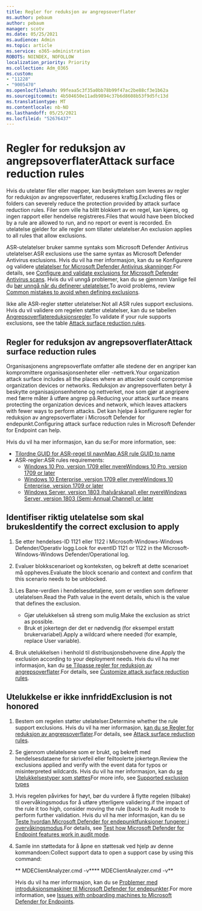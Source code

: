 ```yaml
---
title: Regler for reduksjon av angrepsoverflater
ms.author: pebaum
author: pebaum
manager: scotv
ms.date: 05/25/2021
ms.audience: Admin
ms.topic: article
ms.service: o365-administration
ROBOTS: NOINDEX, NOFOLLOW
localization_priority: Priority
ms.collection: Adm_O365
ms.custom:
- "11228"
- "9005470"
ms.openlocfilehash: 99feaa5c3f35a0bb78b99f47ac2be88cf3e1b62a
ms.sourcegitcommit: 4b504650e11adb9894c37b6d8608b53f9d5fc13d
ms.translationtype: MT
ms.contentlocale: nb-NO
ms.lasthandoff: 05/25/2021
ms.locfileid: "52676437"
---
```

# <a name="attack-surface-reduction-rules"></a><span data-ttu-id="26757-102">Regler for reduksjon av angrepsoverflater</span><span class="sxs-lookup"><span data-stu-id="26757-102">Attack surface reduction rules</span></span>

<span data-ttu-id="26757-103">Hvis du utelater filer eller mapper, kan beskyttelsen som leveres av regler for reduksjon av angrepsoverflater, reduseres kraftig.</span><span class="sxs-lookup"><span data-stu-id="26757-103">Excluding files or folders can severely reduce the protection provided by attack surface reduction rules.</span></span> <span data-ttu-id="26757-104">Filer som ville ha blitt blokkert av en regel, kan kjøres, og ingen rapport eller hendelse registreres.</span><span class="sxs-lookup"><span data-stu-id="26757-104">Files that would have been blocked by a rule are allowed to run, and no report or event is recorded.</span></span> <span data-ttu-id="26757-105">En utelatelse gjelder for alle regler som tillater utelatelser.</span><span class="sxs-lookup"><span data-stu-id="26757-105">An exclusion applies to all rules that allow exclusions.</span></span>

<span data-ttu-id="26757-106">ASR-utelatelser bruker samme syntaks som Microsoft Defender Antivirus utelatelser.</span><span class="sxs-lookup"><span data-stu-id="26757-106">ASR exclusions use the same syntax as Microsoft Defender Antivirus exclusions.</span></span> <span data-ttu-id="26757-107">Hvis du vil ha mer informasjon, kan du se Konfigurere og validere [utelatelser for Microsoft Defender Antivirus skanninger](/microsoft-365/security/defender-endpoint/configure-exclusions-microsoft-defender-antivirus).</span><span class="sxs-lookup"><span data-stu-id="26757-107">For details, see [Configure and validate exclusions for Microsoft Defender Antivirus scans](/microsoft-365/security/defender-endpoint/configure-exclusions-microsoft-defender-antivirus).</span></span> <span data-ttu-id="26757-108">Hvis du vil unngå problemer, kan du se gjennom Vanlige feil du [bør unngå når du definerer utelatelser.](/microsoft-365/security/defender-endpoint/common-exclusion-mistakes-microsoft-defender-antivirus)</span><span class="sxs-lookup"><span data-stu-id="26757-108">To avoid problems, review [Common mistakes to avoid when defining exclusions](/microsoft-365/security/defender-endpoint/common-exclusion-mistakes-microsoft-defender-antivirus).</span></span>

<span data-ttu-id="26757-109">Ikke alle ASR-regler støtter utelatelser.</span><span class="sxs-lookup"><span data-stu-id="26757-109">Not all ASR rules support exclusions.</span></span> <span data-ttu-id="26757-110">Hvis du vil validere om regelen støtter utelatelser, kan du se tabellen [Angrepsoverflatereduksjonsregler](/microsoft-365/security/defender-endpoint/attack-surface-reduction#attack-surface-reduction-rules).</span><span class="sxs-lookup"><span data-stu-id="26757-110">To validate if your rule supports exclusions, see the table [Attack surface reduction rules](/microsoft-365/security/defender-endpoint/attack-surface-reduction#attack-surface-reduction-rules).</span></span>

## <a name="attack-surface-reduction-rules"></a><span data-ttu-id="26757-111">Regler for reduksjon av angrepsoverflater</span><span class="sxs-lookup"><span data-stu-id="26757-111">Attack surface reduction rules</span></span>

<span data-ttu-id="26757-112">Organisasjonens angrepsoverflate omfatter alle stedene der en angriper kan kompromittere organisasjonsenheter eller -nettverk.</span><span class="sxs-lookup"><span data-stu-id="26757-112">Your organization attack surface includes all the places where an attacker could compromise organization devices or networks.</span></span> <span data-ttu-id="26757-113">Reduksjon av angrepsoverflaten betyr å beskytte organisasjonsenhetene og nettverket, noe som gjør at angripere med færre måter å utføre angrep på.</span><span class="sxs-lookup"><span data-stu-id="26757-113">Reducing your attack surface means protecting the organization devices and network, which leaves attackers with fewer ways to perform attacks.</span></span> <span data-ttu-id="26757-114">Det kan hjelpe å konfigurere regler for reduksjon av angrepsoverflater i Microsoft Defender for endepunkt.</span><span class="sxs-lookup"><span data-stu-id="26757-114">Configuring attack surface reduction rules in Microsoft Defender for Endpoint can help.</span></span>

<span data-ttu-id="26757-115">Hvis du vil ha mer informasjon, kan du se:</span><span class="sxs-lookup"><span data-stu-id="26757-115">For more information, see:</span></span>

- [<span data-ttu-id="26757-116">Tilordne GUID for ASR-regel til navn</span><span class="sxs-lookup"><span data-stu-id="26757-116">Map ASR rule GUID to name</span></span>](/microsoft-365/security/defender-endpoint/attack-surface-reduction#attack-surface-reduction-rules)
- <span data-ttu-id="26757-117">ASR-regler:</span><span class="sxs-lookup"><span data-stu-id="26757-117">ASR rules requirements:</span></span>
    - [<span data-ttu-id="26757-118">Windows 10 Pro, versjon 1709 eller nyere</span><span class="sxs-lookup"><span data-stu-id="26757-118">Windows 10 Pro, version 1709 or later</span></span>](/windows/whats-new/whats-new-windows-10-version-1709)
    - [<span data-ttu-id="26757-119">Windows 10 Enterprise, versjon 1709 eller nyere</span><span class="sxs-lookup"><span data-stu-id="26757-119">Windows 10 Enterprise, version 1709 or later</span></span>](/windows/whats-new/whats-new-windows-10-version-1709)
    - [<span data-ttu-id="26757-120">Windows Server, versjon 1803 (halvårskanal) eller nyere</span><span class="sxs-lookup"><span data-stu-id="26757-120">Windows Server, version 1803 (Semi-Annual Channel) or later</span></span>](/windows-server/get-started/whats-new-in-windows-server-1803)

## <a name="identify-the-correct-exclusion-to-apply"></a><span data-ttu-id="26757-121">Identifiser riktig utelatelse som skal brukes</span><span class="sxs-lookup"><span data-stu-id="26757-121">Identify the correct exclusion to apply</span></span>

1. <span data-ttu-id="26757-122">Se etter hendelses-ID 1121 eller 1122 i Microsoft-Windows-Windows Defender/Operativ logg.</span><span class="sxs-lookup"><span data-stu-id="26757-122">Look for eventID 1121 or 1122 in the Microsoft-Windows-Windows Defender/Operational log.</span></span>

1. <span data-ttu-id="26757-123">Evaluer blokkscenarioet og konteksten, og bekreft at dette scenarioet må oppheves.</span><span class="sxs-lookup"><span data-stu-id="26757-123">Evaluate the block scenario and context and confirm that this scenario needs to be unblocked.</span></span>

1. <span data-ttu-id="26757-124">Les Bane-verdien i hendelsesdetaljene, som er verdien som definerer utelatelsen.</span><span class="sxs-lookup"><span data-stu-id="26757-124">Read the Path value in the event details, which is the value that defines the exclusion.</span></span>
    - <span data-ttu-id="26757-125">Gjør utelukkelsen så streng som mulig.</span><span class="sxs-lookup"><span data-stu-id="26757-125">Make the exclusion as strict as possible.</span></span>
    - <span data-ttu-id="26757-126">Bruk et jokertegn der det er nødvendig (for eksempel erstatt brukervariabel).</span><span class="sxs-lookup"><span data-stu-id="26757-126">Apply a wildcard where needed (for example, replace User variable).</span></span>

1. <span data-ttu-id="26757-127">Bruk utelukkelsen i henhold til distribusjonsbehovene dine.</span><span class="sxs-lookup"><span data-stu-id="26757-127">Apply the exclusion according to your deployment needs.</span></span> <span data-ttu-id="26757-128">Hvis du vil ha mer informasjon, kan du [se Tilpasse regler for reduksjon av angrepsoverflater](/microsoft-365/security/defender-endpoint/customize-attack-surface-reduction).</span><span class="sxs-lookup"><span data-stu-id="26757-128">For details, see [Customize attack surface reduction rules](/microsoft-365/security/defender-endpoint/customize-attack-surface-reduction).</span></span>

## <a name="exclusion-is-not-honored"></a><span data-ttu-id="26757-129">Utelukkelse er ikke innfridd</span><span class="sxs-lookup"><span data-stu-id="26757-129">Exclusion is not honored</span></span>

1. <span data-ttu-id="26757-130">Bestem om regelen støtter utelatelser.</span><span class="sxs-lookup"><span data-stu-id="26757-130">Determine whether the rule support exclusions.</span></span> <span data-ttu-id="26757-131">Hvis du vil ha mer informasjon, [kan du se Regler for reduksjon av angrepsoverflater](/microsoft-365/security/defender-endpoint/attack-surface-reduction#attack-surface-reduction-rules).</span><span class="sxs-lookup"><span data-stu-id="26757-131">For details, see [Attack surface reduction rules](/microsoft-365/security/defender-endpoint/attack-surface-reduction#attack-surface-reduction-rules).</span></span>

1. <span data-ttu-id="26757-132">Se gjennom utelatelsene som er brukt, og bekreft med hendelsesdataene for skrivefeil eller feiltoolerte jokertegn.</span><span class="sxs-lookup"><span data-stu-id="26757-132">Review the exclusions applied and verify with the event data for typos or misinterpreted wildcards.</span></span> <span data-ttu-id="26757-133">Hvis du vil ha mer informasjon, kan du [se Utelukkelsestyper som støttes](/microsoft-365/security/defender-endpoint/mac-exclusions#supported-exclusion-types)</span><span class="sxs-lookup"><span data-stu-id="26757-133">For more info, see [Supported exclusion types](/microsoft-365/security/defender-endpoint/mac-exclusions#supported-exclusion-types)</span></span>

1. <span data-ttu-id="26757-134">Hvis regelen påvirkes for høyt, bør du vurdere å flytte regelen (tilbake) til overvåkingsmodus for å utføre ytterligere validering.</span><span class="sxs-lookup"><span data-stu-id="26757-134">if the impact of the rule it too high, consider moving the rule (back) to Audit mode to perform further validation.</span></span> <span data-ttu-id="26757-135">Hvis du vil ha mer informasjon, kan du se [Teste hvordan Microsoft Defender for endepunktfunksjoner fungerer i overvåkingsmodus](/microsoft-365/security/defender-endpoint/audit-windows-defender).</span><span class="sxs-lookup"><span data-stu-id="26757-135">For details, see [Test how Microsoft Defender for Endpoint features work in audit mode](/microsoft-365/security/defender-endpoint/audit-windows-defender).</span></span>

1. <span data-ttu-id="26757-136">Samle inn støttedata for å åpne en støttesak ved hjelp av denne kommandoen:</span><span class="sxs-lookup"><span data-stu-id="26757-136">Collect support data to open a support case by using this command:</span></span>
    
   <span data-ttu-id="26757-137">\*\* MDEClientAnalyzer.cmd -v\*\*</span><span class="sxs-lookup"><span data-stu-id="26757-137">\*\* MDEClientAnalyzer.cmd -v\*\*</span></span>

    <span data-ttu-id="26757-138">Hvis du vil ha mer informasjon, kan du se [Problemer med introduksjonsmaskiner til Microsoft Defender for endepunkter](issues-with-onboarding-machines.md).</span><span class="sxs-lookup"><span data-stu-id="26757-138">For more information, see [Issues with onboarding machines to Microsoft Defender for Endpoints](issues-with-onboarding-machines.md).</span></span>
